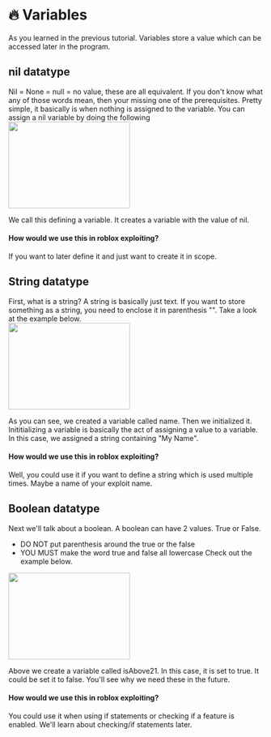 # 🔥 Variables

As you learned in the previous tutorial.  Variables store a value which can be accessed later in the program.

## nil datatype

Nil = None = null = no value, these are all equivalent.  If you don't know what any of those words mean, then your missing one of the prerequisites.  Pretty simple, it basically is when nothing is assigned to the variable.  You can assign a nil variable by doing the following <br/>
<img src="https://github.com/JerrymiahPM/Roblox-Hacking-Full-Guide/assets/116575775/274cf1d3-3274-4627-a228-05ce4e4a6c9b" width=240 height=171>

We call this defining a variable.  It creates a variable with the value of nil.

#### How would we use this in roblox exploiting?

If you want to later define it and just want to create it in scope.

## String datatype

First, what is a string? A string is basically just text.  If you want to store something as a string, you need to enclose it in parenthesis "".  Take a look at the example below. <br/>
<img src="https://github.com/JerrymiahPM/Roblox-Hacking-Full-Guide/assets/116575775/83ac0f53-5016-48bc-8068-801d0bc44882" width=240 height=171> 

As you can see, we created a variable called name.  Then we initialized it.  Inititializing a variable is basically the act of assigning a value to a variable.  In this case, we assigned a string containing "My Name".

#### How would we use this in roblox exploiting?

Well, you could use it if you want to define a string which is used multiple times.  Maybe a name of your exploit name.

## Boolean datatype

Next we'll talk about a boolean.  A boolean can have 2 values.  True or False.  
- DO NOT put parenthesis around the true or the false
- YOU MUST make the word true and false all lowercase
Check out the example below. <br/>
<img src="https://github.com/JerrymiahPM/Roblox-Hacking-Full-Guide/assets/116575775/a85dde74-a873-47ee-ab0f-b34c7ae1209b" width=240 height=171>

Above we create a variable called isAbove21.  In this case, it is set to true.  It could be set it to false.  You'll see why we need these in the future.

#### How would we use this in roblox exploiting?

You could use it when using if statements or checking if a feature is enabled.  We'll learn about checking/if statements later.
